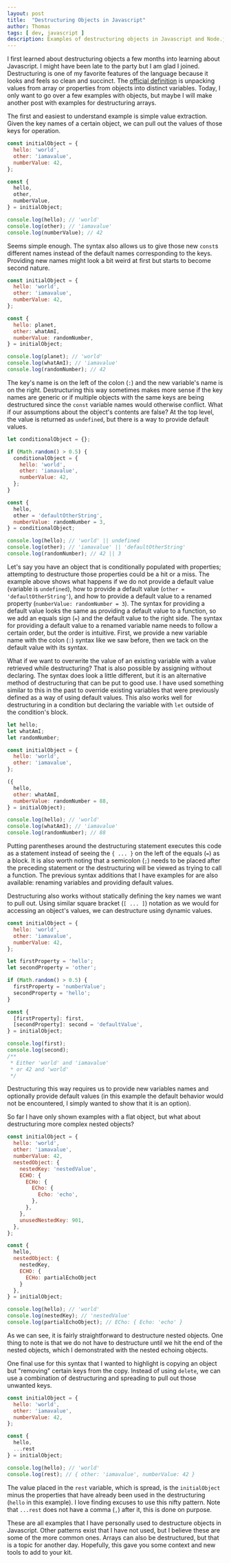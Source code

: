 ```yaml
---
layout: post
title:  "Destructuring Objects in Javascript"
author: Thomas
tags: [ dev, javascript ]
description: Examples of destructuring objects in Javascript and Node.js
---
```


I first learned about destructuring objects a few months into learning about Javascript. I might have been late to the party but I am glad I joined. Destructuring is one of my favorite features of the language because it looks and feels so clean and succinct. The [official definition](https://developer.mozilla.org/en-US/docs/Web/JavaScript/Reference/Operators/Destructuring_assignment) is unpacking values from array or properties from objects into distinct variables. Today, I only want to go over a few examples with objects, but maybe I will make another post with examples for destructuring arrays.

The first and easiest to understand example is simple value extraction. Given the key names of a certain object, we can pull out the values of those keys for operation.

```javascript
const initialObject = {
  hello: 'world',
  other: 'iamavalue',
  numberValue: 42,
};

const {
  hello,
  other,
  numberValue,
} = initialObject;

console.log(hello); // 'world'
console.log(other); // 'iamavalue'
console.log(numberValue); // 42
```

Seems simple enough. The syntax also allows us to give those new `const`s different names instead of the default names corresponding to the keys. Providing new names might look a bit weird at first but starts to become second nature.

```javascript
const initialObject = {
  hello: 'world',
  other: 'iamavalue',
  numberValue: 42,
};

const {
  hello: planet,
  other: whatAmI,
  numberValue: randomNumber,
} = initialObject;

console.log(planet); // 'world'
console.log(whatAmI); // 'iamavalue'
console.log(randomNumber); // 42
```

The key's name is on the left of the colon (`:`) and the new variable's name is on the right. Destructuring this way sometimes makes more sense if the key names are generic or if multiple objects with the same keys are being destructured since the `const` variable names would otherwise conflict. What if our assumptions about the object's contents are false? At the top level, the value is returned as `undefined`, but there is a way to provide default values.

```javascript
let conditionalObject = {};

if (Math.random() > 0.5) {
  conditionalObject = {
    hello: 'world',
    other: 'iamavalue',
    numberValue: 42,
  };
}

const {
  hello,
  other = 'defaultOtherString',
  numberValue: randomNumber = 3,
} = conditionalObject;

console.log(hello); // 'world' || undefined
console.log(other); // 'iamavalue' || 'defaultOtherString'
console.log(randomNumber); // 42 || 3
```

Let's say you have an object that is conditionally populated with properties; attempting to destructure those properties could be a hit or a miss. The example above shows what happens if we do not provide a default value (variable is `undefined`), how to provide a default value (`other = 'defaultOtherString'`), and how to provide a default value to a renamed property (`numberValue: randomNumber = 3`). The syntax for providing a default value looks the same as providing a default value to a function, so we add an equals sign (`=`) and the default value to the right side. The syntax for providing a default value to a renamed variable name needs to follow a certain order, but the order is intuitive. First, we provide a new variable name with the colon (`:`) syntax like we saw before, then we tack on the default value with its syntax.

What if we want to overwrite the value of an existing variable with a value retrieved while destructuring? That is also possible by assigning without declaring. The syntax does look a little different, but it is an alternative method of destructuring that can be put to good use. I have used something similar to this in the past to override existing variables that were previously defined as a way of using default values. This also works well for destructuring in a condition but declaring the variable with `let` outside of the condition's block.

```javascript
let hello;
let whatAmI;
let randomNumber;

const initialObject = {
  hello: 'world',
  other: 'iamavalue',
};

({
  hello,
  other: whatAmI,
  numberValue: randomNumber = 88,
} = initialObject);

console.log(hello); // 'world'
console.log(whatAmI); // 'iamavalue'
console.log(randomNumber); // 88
```

Putting parentheses around the destructuring statement executes this code as a statement instead of seeing the `{ ... }` on the left of the equals (`=`) as a block. It is also worth noting that a semicolon (`;`) needs to be placed after the preceding statement or the destructuring will be viewed as trying to call a function. The previous syntax additions that I have examples for are also available: renaming variables and providing default values.

Destructuring also works without statically defining the key names we want to pull out. Using similar square bracket (`[ ... ]`) notation as we would for accessing an object's values, we can destructure using dynamic values.

```javascript
const initialObject = {
  hello: 'world',
  other: 'iamavalue',
  numberValue: 42,
};

let firstProperty = 'hello';
let secondProperty = 'other';

if (Math.random() > 0.5) {
  firstProperty = 'numberValue';
  secondProperty = 'hello';
}

const {
  [firstProperty]: first,
  [secondProperty]: second = 'defaultValue',
} = initialObject;

console.log(first);
console.log(second);
/**
 * Either 'world' and 'iamavalue'
 * or 42 and 'world'
 */
```

Destructuring this way requires us to provide new variables names and optionally provide default values (in this example the default behavior would not be encountered, I simply wanted to show that it is an option).

So far I have only shown examples with a flat object, but what about destructuring more complex nested objects?

```javascript
const initialObject = {
  hello: 'world',
  other: 'iamavalue',
  numberValue: 42,
  nestedObject: {
    nestedKey: 'nestedValue',
    ECHO: {
      ECHo: {
        ECho: {
          Echo: 'echo',
        },
      },
    },
    unusedNestedKey: 901,
  },
};

const {
  hello,
  nestedObject: {
    nestedKey,
    ECHO: {
      ECHo: partialEchoObject
    }
  },
} = initialObject;

console.log(hello); // 'world'
console.log(nestedKey); // 'nestedValue'
console.log(partialEchoObject); // ECho: { Echo: 'echo' }
```

As we can see, it is fairly straightforward to destructure nested objects. One thing to note is that we do not have to destructure until we hit the end of the nested objects, which I demonstrated with the nested echoing objects.

One final use for this syntax that I wanted to highlight is copying an object but "removing" certain keys from the copy. Instead of using `delete`, we can use a combination of destructuring and spreading to pull out those unwanted keys.

```javascript
const initialObject = {
  hello: 'world',
  other: 'iamavalue',
  numberValue: 42,
};

const {
  hello,
  ...rest
} = initialObject;

console.log(hello); // 'world'
console.log(rest); // { other: 'iamavalue', numberValue: 42 }
```

The value placed in the `rest` variable, which is spread, is the `initialObject` minus the properties that have already been used in the destructuring (`hello` in this example). I love finding excuses to use this nifty pattern. Note that `...rest` does not have a comma (`,`) after it, this is done on purpose.

These are all examples that I have personally used to destructure objects in Javascript. Other patterns exist that I have not used, but I believe these are some of the more common ones. Arrays can also be destructured, but that is a topic for another day. Hopefully, this gave you some context and new tools to add to your kit.
